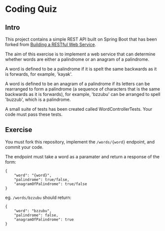 # Coding Quiz

## Intro
This project contains a simple REST API built on Spring Boot that has been forked from [Building a RESTful Web Service](https://spring.io/guides/gs/rest-service/).

The aim of this exercise is to implement a web service that can determine whether words are either a palindrome or an anagram of a palindrome.

A word is defined to be a palindrome if it is spelt the same backwards as it is forwards, for example, 'kayak'.

A word is defined to be an anagram of a palindrome if its letters can be rearranged to form a palindrome (a sequence of characters that is the same backwards as it is forwards), for example, 'bzzubu' can be arranged to spell 'buzzub', which is a palindrome.

A small suite of tests has been created called WordControllerTests. Your code must pass these tests.

## Exercise
You must fork this repository, implement the `/words/{word}` endpoint, and commit your code.

The endpoint must take a word as a paramater and return a response of the form:
```
{
    "word": "{word}",
    "palindrome": true/false,
    "anagramOfPalindrome": true/false
}
```

eg.
`/words/bzzubu` should return:
```
{
    "word": "bzzubu",
    "palindrome": false,
    "anagramOfPalindrome": true
}
```